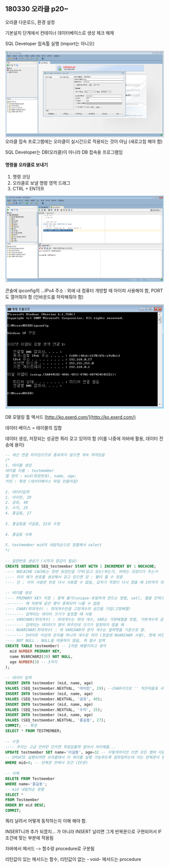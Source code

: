 ## 180330 오라클 p20~

오라클 다운로드, 환경 설정

기본설치 단계에서 컨테이너 데이터베이스로 생성 체크 해제

SQL Developer 접속툴 실행 \(import는 아니오\)

![](/assets/18033001import.png)오라클 접속 프로그램에는 오라클이 실시간으로 적용되는 것이 아님 \(새로고침 해야 함\)

SQL Developer는 DB\(오라클\)이 아니라 DB 접속용 프로그램임

#### 명령을 오라클로 보내기

1. 명령 코딩
2. 오라클로 보낼 명령 영역 드래그 
3. CTRL + ENTER

![](/assets/08033002import.png)

콘솔에 ipconfig의 ...IPv4 주소 : 외에 내 컴퓨터 개방할 때 아이피 사용해야 함, PORT도 열어줘야 함 \(인바운드를 허락해줘야 함\)

![](/assets/18033003import.png)

DB 모델링 툴 엑서드 [http://ko.exerd.com/](http://ko.exerd.com/)

데이터 베이스 = 테이블의 집합

데이터 생성, 저장되는 성공한 쿼리 갖고 있어야 함 \(이를 나중에 자바에 활용, 데이터 전송에 용이\)

```sql
-- 세선 연결 되어있으므로 종료하지 않으면 계속 켜져있음
/*
1. 테이블 생성
테이블 이름 : testmember
열 정의 : mid(회원번호), name, age;
커밋 : 확정 (데이터베이스 파일 만들어짐)

2. 데이터입력
1. 아이린, 29
2. 공유, 40
3. 수지, 25
4. 홍길동, 27

3. 홍길동을 이길동, 32로 수정

4. 홍길동 삭제

5. testmember mid의 내림차순으로 정렬해서 select
*/

-- 일련번호 생성기 (시작과 증감이 필요)
CREATE SEQUENCE SEQ_testmember START WITH 1 INCREMENT BY 1 NOCACHE;
---- NOCACHE CACHE는 한번 읽었던걸 기억(담고 있는)하는거, 버퍼는 모았다가 주는거
---- 미리 얘가 번호를 생성해서 갖고 있으면 장 : 빨리 줄 수 있음
---- 단 : 이미 사용한 번호 다시 사용할 수 없음, 갑자기 꺼졌다 다시 켰을 때 3번까지 되었다 갑자기 7번 되고...(따라서 끌 때 캐시가 없어지도록 )

-- 테이블 생성
---- PRIMARY KEY 지정 : 중복 불가(unique-유일하게 만드는 방법, set), 열을 인덱스화함(빠른 조회, 정확도(고유한 번호(ex. 동명이인같은 상황 피함))를 위해 정렬
-------- 얘 덕분에 같은 행이 중복되어 나올 수 없음
---- CHAR(최대개수) : 최대개수만큼 고정개수의 공간을 가짐(고정배열)
-------- 입력되는 데이터 크기가 일정할 때 사용 
---- VARCHAR(최대개수) : 최대개수는 최대 개수, VAR는 가변배열을 뜻함, 가변개수의 공간을 가짐
-------- 입력되는 데이터가 영어 위주인데 크기가 일정하지 않을 때
---- NVARCHAR(최대개수) : 위 VARCHAR의 문자 개수는 알파벳을 기준으로 함.
-------- 3바이트 이상의 문자를 하나의 개수로 처리 (한글엔 NVARCHAR 사용), 현재 버전은 NVARCHAR2 사용
---- NOT NULL : NULL을 허용하지 않음, 즉 필수 입력
CREATE TABLE testmember( -- 2차원 배열이라고 생각
  mid NUMBER PRIMARY KEY,
  name NVARCHAR2(20) NOT NULL, 
  age NUMBER(3) -- 3자리
);
  
-- 데이터 입력
INSERT INTO testmember (mid, name, age) 
VALUES (SEQ_testmember.NEXTVAL, '아이린', 29); --CHAR이므로 '' 작은따옴표 사용
INSERT INTO testmember (mid, name, age) 
VALUES (SEQ_testmember.NEXTVAL, '공유', 40);
INSERT INTO testmember (mid, name, age) 
VALUES (SEQ_testmember.NEXTVAL, '수지', 25);
INSERT INTO testmember (mid, name, age) 
VALUES (SEQ_testmember.NEXTVAL, '홍길동', 27);
COMMIT; -- 확정
SELECT * FROM TESTMEMBER;

-- 수정
---- 우리는 고급 언어만 던지면 파일입출력 알아서 처리해줌... 
UPDATE testmember SET name='이길동', age=32 -- 이렇게까지만 쓰면 모든 멤버 이름 이길동으로 바뀜, 반복문내에서 '무엇'을 바꾸는지 조건이 없으므로.
-- UPDATE 실행되려면 오라클에서 이 쿼리를 실행 가능하도록 컴파일하는데 이는 반복문이 됨
WHERE mid=4; -- 반복문 안에서 조건 (IF문)

-- 삭제
DELETE FROM Testmember
WHERE name='홍길동';
-- mid 내림차순 정렬
SELECT *
FROM Testmember
ORDER BY mid DESC;
COMMIT;
```

쿼리 날려서 어떻게 동작하는지 이해 해야 함. 

INSERT니까 추가 되겠지... 가 아니라 INSERT 날리면 그게 반복문으로 구현되어서 IF 조건에 맞는 부분에 적용됨

자바에서 메서드 -&gt; 함수랑 procedure로 구분됨

리턴값이 있는 메서드는 함수, 리턴값이 없는 - void- 메서드는 procedure 

